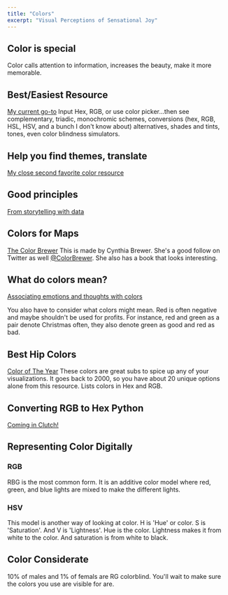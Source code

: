 ```yaml
---
title: "Colors"
excerpt: "Visual Perceptions of Sensational Joy"
---
```


## Color is special
Color calls attention to information, increases the beauty, make it more memorable.


## Best/Easiest Resource
[My current go-to](https://www.colorhexa.com/808080)
Input Hex, RGB, or use color picker...then see complementary, triadic, monochromic schemes, conversions (hex, RGB, HSL, HSV, and a bunch I don't know about) alternatives, shades and tints, tones, even color blindness simulators.


## Help you find themes, translate
[My close second favorite color resource](https://htmlcolorcodes.com/)

## Good principles
[From storytelling with data](http://www.storytellingwithdata.com/blog/2020/5/6/picking-the-right-colors)

## Colors for Maps
[The Color Brewer](https://colorbrewer2.org/#type=sequential&scheme=PuBuGn&n=3)
This is made by Cynthia Brewer. She's a good follow on Twitter as well [@ColorBrewer](https://twitter.com/ColorBrewer). She also has a book that looks interesting.


## What do colors mean?
[Associating emotions and thoughts with colors](https://99designs.com/blog/tips/color-meanings/)

You also have to consider what colors might mean. Red is often negative and maybe shouldn't be used for profits. For instance, red and green as a pair denote Christmas often, they also denote green as good and red as bad.

## Best Hip Colors
[Color of The Year](https://www.w3schools.com/colors/colors_trends.asp)
These colors are great subs to spice up any of your visualizations. It goes back to 2000, so you have about 20 unique options alone from this resource. Lists colors in Hex and RGB.


## Converting RGB to Hex Python
[Coming in Clutch!](http://python.omics.wiki/plot/colors/rgb2hex)

## Representing Color Digitally
### RGB
RBG is the most common form. It is an additive color model where red, green, and blue lights are mixed to make the different lights.

### HSV
This model is another way of looking at color. H is 'Hue' or color. S is 'Saturation'. And V is 'Lightness'. Hue is the color. Lightness makes it from white to the color. And saturation is from white to black.

## Color Considerate
10% of males and 1% of femals are RG colorblind. You'll wait to make sure the colors you use are visible for are.
